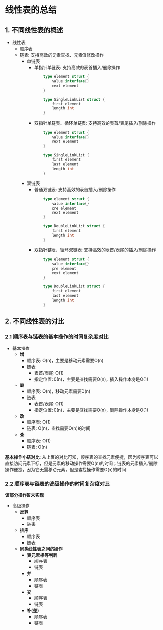 # 线性表的总结

## 1. 不同线性表的概述

- 线性表
  - 顺序表
  - 链表: 支持高效的元素查找、元素值修改操作
    - 单链表
      - 单指针单链表: 支持高效的表首插入/删除操作
        ```go
            type element struct {
                value interface{}
                next element
            }

            type SingleLinkList struct {
                first element
                length int
            }
        ```
      - 双指针单链表、循环单链表: 支持高效的表首/表尾插入/删除操作
        ```go
            type element struct {
                value interface{}
                next element
            }

            type SingleLinkList {
                first element
                last element
                length int
            }
        ```
    - 双链表
      - 普通双链表: 支持高效的表首插入/删除操作
        ```go
            type element struct {
                value interface{}
                pre element
                next element
            }

            type DoubleLinkList struct {
                first element
                length int
            }
        ```
      - 双指针链表、循环双链表: 支持高效的表首/表尾的插入/删除操作
        ```go
            type element struct {
                value interface{}
                pre element
                next element
            }

            type DoubleLinkList struct {
                first element
                last element
                length int
            }
        ```

## 2. 不同线性表的对比

### 2.1 顺序表与链表的基本操作的时间复杂度对比

- 基本操作
  - **增**
    - 顺序表: O(n)，主要是移动元素需要O(n)
    - 链表
      - 表首/表尾: O(1)
      - 指定位置: 0(n)，主要是查找需要O(n)，插入操作本身是O(1)
  - **删**
    - 顺序表: O(n)，移动元素需要O(n)
    - 链表
      - 表首/表尾: O(1)
      - 指定位置: 0(n)，主要是查找需要O(n)，删除操作本身是O(1)
  - **改**
    - 顺序表: O(1)
    - 链表: O(n)，查找需要O(n)的时间
  - **查**
    - 顺序表: O(1)
    - 链表: O(n)

**基本操作小结对比**: 从上面的对比可知，顺序表的查找元素便捷，因为顺序表可以直接访问元素下标，但是元素的移动操作需要O(n)的时间；链表的元素插入/删除操作便捷，因为它无需移动元素，但是查找操作需要O(n)的时间

### 2.2 顺序表与链表的高级操作的时间复杂度对比

**该部分操作暂未实现**

- 高级操作
  - **反转**
    - 顺序表
    - 链表
  - **排序**
    - 顺序表
    - 链表
  - **同类线性表之间的操作**
    - **表元素相等判断**
      - 顺序表
      - 链表
    - **并**
      - 顺序表
      - 链表
    - **交**
      - 顺序表
      - 链表
    - **补(差)**
      - 顺序表
      - 链表
